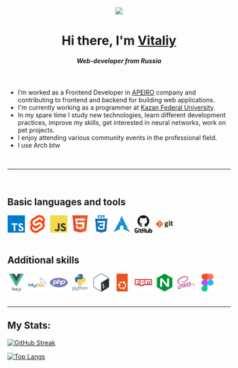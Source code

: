 <div align="center">
  <img src="https://media.giphy.com/media/qgQUggAC3Pfv687qPC/giphy.gif" width="500px">
  <h1 align="center">Hi there, I'm <a href="https://ivanvit.ru">Vitaliy</a></h1>
  <h5 align="center">Web-developer from Russia</h3>
  <div align="left">
  <br>
  
  - I’m worked as a Frontend Developer in [APEIRO](https://vk.com/apeirocomp) company and contributing to frontend and backend for building web applications.
  - I'm currently working as a programmer at [Kazan Federal University](https://kpfu.ru/vitaliy.ivanushhenko&p_lang=2).
  - In my spare time I study new technologies, learn different development practices, improve my skills, get interested in neural networks, work on pet projects.
  - I enjoy attending various community events in the professional field.
  - I use Arch btw

  </div>
</div>
<br>
<hr>
<br>
<div>
  <h2>Basic languages and tools</h2>
  <div>
    <img src="https://github.com/devicons/devicon/blob/master/icons/typescript/typescript-original.svg" title="TypeScript" **alt="TypeScript" width="40" height="40"/>&nbsp;
    <img src="https://github.com/devicons/devicon/blob/master/icons/svelte/svelte-original.svg" title="Svelte" **alt="Svelte" width="40" height="40"/>&nbsp;
    <img src="https://github.com/devicons/devicon/blob/master/icons/javascript/javascript-original.svg" title="JavaScript" alt="JavaScript" width="40" height="40"/>&nbsp;
    <img src="https://github.com/devicons/devicon/blob/master/icons/html5/html5-original.svg" title="HTML5" alt="HTML" width="40" height="40"/>&nbsp;
    <img src="https://github.com/devicons/devicon/blob/master/icons/css3/css3-plain-wordmark.svg"  title="CSS3" alt="CSS" width="40" height="40"/>&nbsp;
    <img src="https://github.com/devicons/devicon/blob/master/icons/archlinux/archlinux-original.svg" title="Arch Linux" **alt="Arch Linux" width="40" height="40"/>&nbsp;
    <img src="https://github.com/devicons/devicon/blob/master/icons/github/github-original-wordmark.svg" title="GitHub" **alt="GitHub" width="40" height="40"/>&nbsp;
    <img src="https://github.com/devicons/devicon/blob/master/icons/git/git-original-wordmark.svg" title="Git" **alt="Git" width="40" height="40"/>&nbsp;
  </div>
  <br>
  <h2>Additional skills</h2>
  <div>
    <img src="https://github.com/devicons/devicon/blob/master/icons/vuejs/vuejs-original-wordmark.svg" title="Vue" alt="Vue" width="40" height="40"/>&nbsp;
    <img src="https://github.com/devicons/devicon/blob/master/icons/mysql/mysql-original-wordmark.svg" title="MySQL"  alt="MySQL" width="40" height="40"/>&nbsp;
    <img src="https://github.com/devicons/devicon/blob/master/icons/php/php-plain.svg" title="PHP" **alt="PHP" width="40" height="40"/>&nbsp;
    <img src="https://github.com/devicons/devicon/blob/master/icons/python/python-original-wordmark.svg" title="Python" **alt="Python" width="40" height="40"/>&nbsp;
    <img src="https://github.com/devicons/devicon/blob/master/icons/bash/bash-original.svg" title="bash" **alt="bash" width="40" height="40"/>&nbsp;
    <img src="https://github.com/devicons/devicon/blob/master/icons/ubuntu/ubuntu-original.svg" title="ubuntu" **alt="ubuntu" width="40" height="40"/>&nbsp;
    <img src="https://github.com/devicons/devicon/blob/master/icons/npm/npm-original-wordmark.svg" title="npm" **alt="npm" width="40" height="40"/>&nbsp;
    <img src="https://github.com/devicons/devicon/blob/master/icons/nginx/nginx-original.svg" title="Nginx" **alt="Nginx" width="40" height="40"/>&nbsp;
    <img src="https://github.com/devicons/devicon/blob/master/icons/sass/sass-original.svg" title="SASS" **alt="SASS" width="40" height="40"/>&nbsp;
    <img src="https://github.com/devicons/devicon/blob/master/icons/figma/figma-original.svg" title="Figma" **alt="Figma" width="40" height="40"/>&nbsp;
  </div>
</div>
<br>
<hr>
<div>
  <h2>My Stats:</h2>
  
  [![GitHub Streak](http://github-readme-streak-stats.herokuapp.com?user=ivanvit100&theme=dark&hide_border=true&border_radius=5.5&date_format=j%20M%5B%20Y%5D&exclude_days=Sun%2CSat&fire=FF7F26&ring=FF7F26&currStreakLabel=EA8000&sideNums=FFC33D&background=333333)](https://git.io/streak-stats)
  
  [![Top Langs](https://github-readme-stats.vercel.app/api/top-langs/?username=ivanvit100&layout=compact&theme=darcula&hide=html,css,PLpgSQL,Rust,php)](https://github.com/anuraghazra/github-readme-stats)
</div>
